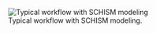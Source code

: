 <figure>
<img alt="Typical workflow with SCHISM modeling" src="/assets/typical-workflow.png" title="Typical workflow with SCHISM modeling." />
<figcaption>Typical workflow with SCHISM modeling.</figcaption>
</figure>


